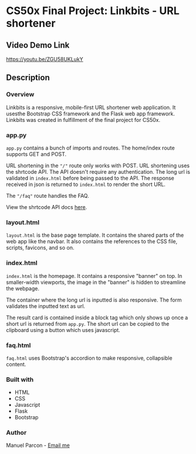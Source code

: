 # CS50x Final Project: Linkbits - URL shortener

## Video Demo Link

https://youtu.be/ZGU58UKLukY

## Description

### Overview
Linkbits is a responsive, mobile-first URL shortener web application. It usesthe  Bootstrap CSS framework and the Flask 
web app framework. Linkbits was created in fulfillment of the final project for CS50x.

### app.py
`app.py` contains a bunch of imports and routes. The home/index route supports GET and POST. 

URL shortening in the `"/"` route only works with POST. URL shortening uses the shrtcode API. The API doesn't require 
any authentication. The long url is validated in `index.html` before being passed to the API. The response received in 
json is returned to `index.html` to render the short URL.

The `"/faq"` route handles the FAQ.

View the shrtcode API docs [here](https://shrtco.de/docs).

### layout.html
`layout.html` is the base page template. It contains the shared parts of the web app like the navbar. It also contains 
the references to the CSS file, scripts, favicons, and so on. 

### index.html
`index.html` is the homepage. It contains a responsive  "banner" on top. In smaller-width viewports, the image in the 
"banner" is hidden to streamline the webpage.

The container where the long url is inputted is also responsive. The form validates the inputted text as url.

The result card is contained inside a block tag which only shows up once a short url is returned from `app.py`. The 
short url can be copied to the clipboard using a button which uses javascript.

### faq.html
`faq.html` uses Bootstrap's accordion to make responsive, collapsible content. 

### Built with
* HTML
* CSS
* Javascript
* Flask
* Bootstrap

### Author
Manuel Parcon - [Email me](mailto:mceparcon@gmail.com)